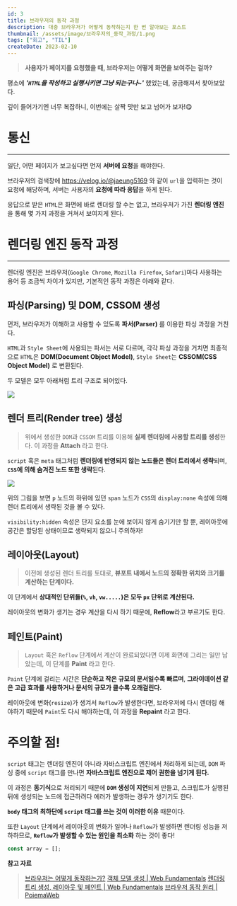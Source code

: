 ```yaml
---
id: 3
title: 브라우저의 동작 과정
description: 대충 브라우저가 어떻게 동작하는지 한 번 알아보는 포스트
thumbnail: /assets/image/브라우저의_동작_과정/1.png
tags: ["회고", "TIL"]
createDate: 2023-02-10
---
```


> **사용자가 페이지를 요청했을 때, 브라우저는 어떻게 화면을 보여주는 걸까?**

평소에 **_'`HTML`을 작성하고 실행시키면 그냥 되는구나~'_** 했었는데, 궁금해져서 찾아보았다.

깊이 들어가기엔 너무 복잡하니, 이번에는 살짝 맛만 보고 넘어가 보자!😋

# 통신

---

일단, 어떤 페이지가 보고싶다면 먼저 **서버에 요청**을 해야한다.

브라우저의 검색창에 https://velog.io/@jaeung5169 와 같이 `url`을 입력하는 것이 요청에 해당하며, 서버는 사용자의 **요청에 따라 응답**을 하게 된다.

응답으로 받은 `HTML`은 화면에 바로 렌더링 할 수는 없고, 브라우저가 가진 **렌더링 엔진**을 통해 몇 가지 과정을 거쳐서 보여지게 된다.

# 렌더링 엔진 동작 과정

---

렌더링 엔진은 브라우저(`Google Chrome`, `Mozilla Firefox`, `Safari`)마다 사용하는 용어 등 조금씩 차이가 있지만, 기본적인 동작 과정은 아래와 같다.

## 파싱(Parsing) 및 DOM, CSSOM 생성

먼저, 브라우저가 이해하고 사용할 수 있도록 **파서(Parser)** 를 이용한 파싱 과정을 거친다.

`HTML`과 `Style Sheet`에 사용되는 파서는 서로 다르며, 각각 파싱 과정을 거치면 최종적으로
`HTML`은 **DOM(Document Object Model)**, `Style Sheet`는 **CSSOM(CSS Object Model)** 로 변환된다.

두 모델은 모두 아래처럼 트리 구조로 되어있다.

![](/assets/image/브라우저의_동작_과정/1.png)

## 렌더 트리(Render tree) 생성

> 위에서 생성한 `DOM`과 `CSSOM` 트리를 이용해 **실제 렌더링에 사용할 트리를 생성**한다. 이 과정을 **Attach** 라고 한다.

`script` 혹은 `meta` 태그처럼 **렌더링에 반영되지 않는 노드들은 렌더 트리에서 생략**되며, **`CSS`에 의해 숨겨진 노드 또한 생략**된다.

![](/assets/image/브라우저의_동작_과정/2.png)

위의 그림을 보면 `p` 노드의 하위에 있던 `span` 노드가 `CSS`의 `display:none` 속성에 의해 렌더 트리에서 생략된 것을 볼 수 있다.

`visibility:hidden` 속성은 단지 요소를 눈에 보이지 않게 숨기기만 할 뿐, 레이아웃에 공간은 할당된 상태이므로 생략되지 않으니 주의하자!

## 레이아웃(Layout)

> 이전에 생성된 렌더 트리를 토대로, **뷰포트 내에서 노드의 정확한 위치와 크기를 계산하는 단계이다.**

이 단계에서 **상대적인 단위들(`%`, `vh`, `vw.....`)은 모두 `px` 단위로 계산된다.**

레이아웃의 변화가 생기는 경우 계산을 다시 하기 때문에, **Reflow**라고 부르기도 한다.

## 페인트(Paint)

> `Layout` 혹은 `Reflow` 단계에서 계산이 완료되었다면 이제 화면에 그리는 일만 남았는데, 이 단계를 **Paint** 라고 한다.

`Paint` 단계에 걸리는 시간은 **단순하고 작은 규모의 문서일수록 빠르며**, **그라이데이션 같은 고급 효과를 사용하거나 문서의 규모가 클수록 오래걸린다.**

레이아웃에 변화(`resize`)가 생겨서 `Reflow`가 발생한다면, 브라우저에 다시 렌더링 해야하기 때문에 `Paint`도 다시 해야하는데, 이 과정을 **Repaint** 라고 한다.

# 주의할 점!

`script` 태그는 렌더링 엔진이 아니라 자바스크립트 엔진에서 처리하게 되는데, `DOM` 파싱 중에 `script` 태그를 만나면 **자바스크립트 엔진으로 제어 권한을 넘기게 된다.**

이 과정은 **동기식**으로 처리되기 때문에 **`DOM` 생성이 지연**되게 만들고, 스크립트가 실행된 뒤에 생성되는 노드에 접근하려다 에러가 발생하는 경우가 생기기도 한다.

**`body` 태그의 최하단에 `script` 태그를 쓰는 것이 이러한 이유** 때문이다.

또한 `Layout` 단계에서 레이아웃의 변화가 일어나 `Reflow`가 발생하면 렌더링 성능을 저하하므로, **`Reflow`가 발생할 수 있는 원인을 최소화** 하는 것이 좋다!

```javascript
const array = [];
```

**참고 자료**

> [브라우저는 어떻게 동작하는가?](https://d2.naver.com/helloworld/59361) [객체 모델 생성 | Web Fundamentals](https://developers.google.com/web/fundamentals/performance/critical-rendering-path/constructing-the-object-model?hl=ko) [렌더링 트리 생성, 레이아웃 및 페인트 | Web Fundamentals](https://developers.google.com/web/fundamentals/performance/critical-rendering-path/render-tree-construction) [브라우저 동작 원리 | PoiemaWeb](https://poiemaweb.com/js-browser)
